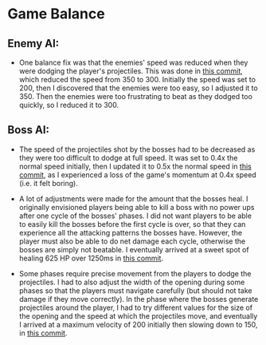 # Game Balance

## Enemy AI:

- One balance fix was that the enemies' speed was reduced when they were dodging the player's projectiles. This was done in [this commit](https://github.students.cs.ubc.ca/CPSC427-2023W-T1/Team06Aria/commit/3b575567193e4f74545f4c330c49f724153f0bf8#diff-3000781566c743b7082cc7fb39eb123341cd39ad26b73ead94f7c4e0c5623335R57), which reduced the speed from 350 to 300. Initially the speed was set to 200, then I discovered that the enemies were too easy, so I adjusted it to 350. Then the enemies were too frustrating to beat as they dodged too quickly, so I reduced it to 300. 

## Boss AI:

- The speed of the projectiles shot by the bosses had to be decreased as they were too difficult to dodge at full speed. It was set to 0.4x the normal speed initially, then I updated it to 0.5x the normal speed in [this commit](https://github.students.cs.ubc.ca/CPSC427-2023W-T1/Team06Aria/commit/a198d13eea120e3f4007b7cf36be950903ad1cc50), as I experienced a loss of the game's momentum at 0.4x speed (i.e. it felt boring).

- A lot of adjustments were made for the amount that the bosses heal. I originally envisioned players being able to kill a boss with no power ups after one cycle of the bosses' phases. I did not want players to be able to easily kill the bosses before the first cycle is over, so that they can experience all the attacking patterns the bosses have. However, the player must also be able to do net damage each cycle, otherwise the bosses are simply not beatable. I eventually arrived at a sweet spot of healing 625 HP over 1250ms in [this commit](https://github.students.cs.ubc.ca/CPSC427-2023W-T1/Team06Aria/commit/d89c36e2c21041abf3c8eba956afde08d7069f6d).

- Some phases require precise movement from the players to dodge the projectiles. I had to also adjust the width of the opening during some phases so that the players must navigate carefully (but should not take damage if they move correctly). In the phase where the bosses generate projectiles around the player, I had to try different values for the size of the opening and the speed at which the projectiles move, and eventually I arrived at a maximum velocity of 200 initially then slowing down to 150, in [this commit](https://github.students.cs.ubc.ca/CPSC427-2023W-T1/Team06Aria/commit/7bf22ea6eec6ac26eeedcdbadf018feaff0d3164).